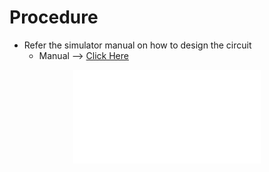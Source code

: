 # Procedure


- Refer the simulator manual on how to design the circuit
    - Manual --> [Click Here](./simulation/coavlNew.pdf)

<center>
<embed src="./simulation/coavlNew.pdf" type="application/pdf">
</center>

